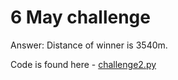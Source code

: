 # 6 May challenge

Answer: Distance of winner is 3540m.

Code is found here - [challenge2.py](code/challenge2.py)
